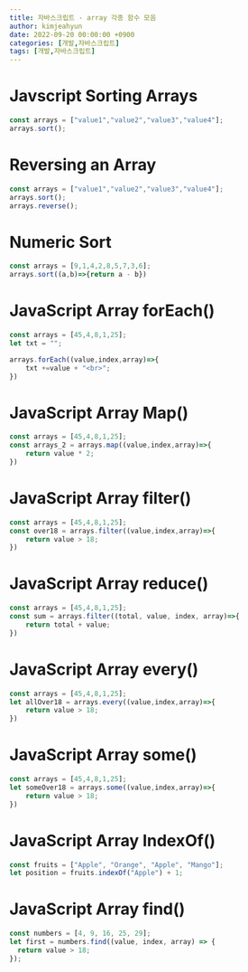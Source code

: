 ```yaml
---
title: 자바스크립트 - array 각종 함수 모음
author: kimjeahyun
date: 2022-09-20 00:00:00 +0900
categories: [개발,자바스크립트]
tags: [개발,자바스크립트]
---
```


# Javscript Sorting Arrays

```javascript
const arrays = ["value1","value2","value3","value4"];
arrays.sort();
```

# Reversing an Array

```javascript
const arrays = ["value1","value2","value3","value4"];
arrays.sort();
arrays.reverse();
```

# Numeric Sort

```javascript
const arrays = [9,1,4,2,8,5,7,3,6];
arrays.sort((a,b)=>{return a - b})
```

# JavaScript Array forEach()

```javascript
const arrays = [45,4,8,1,25];
let txt = "";

arrays.forEach((value,index,array)=>{
    txt +=value + "<br>";
})
```

# JavaScript Array Map()

```javascript
const arrays = [45,4,8,1,25];
const arrays_2 = arrays.map((value,index,array)=>{
    return value * 2;
})
```

# JavaScript Array filter()

```javascript
const arrays = [45,4,8,1,25];
const over18 = arrays.filter((value,index,array)=>{
    return value > 18;
})
```

# JavaScript Array reduce()

```javascript
const arrays = [45,4,8,1,25];
const sum = arrays.filter((total, value, index, array)=>{
    return total + value;
})
```

# JavaScript Array every()

```javascript
const arrays = [45,4,8,1,25];
let allOver18 = arrays.every((value,index,array)=>{
    return value > 18;
})
```

# JavaScript Array some()

```javascript
const arrays = [45,4,8,1,25];
let someOver18 = arrays.some((value,index,array)=>{
    return value > 18;
})
```

# JavaScript Array IndexOf()

```javascript
const fruits = ["Apple", "Orange", "Apple", "Mango"];
let position = fruits.indexOf("Apple") + 1;
```

# JavaScript Array find()

```javascript
const numbers = [4, 9, 16, 25, 29];
let first = numbers.find((value, index, array) => {
  return value > 18;
});
```